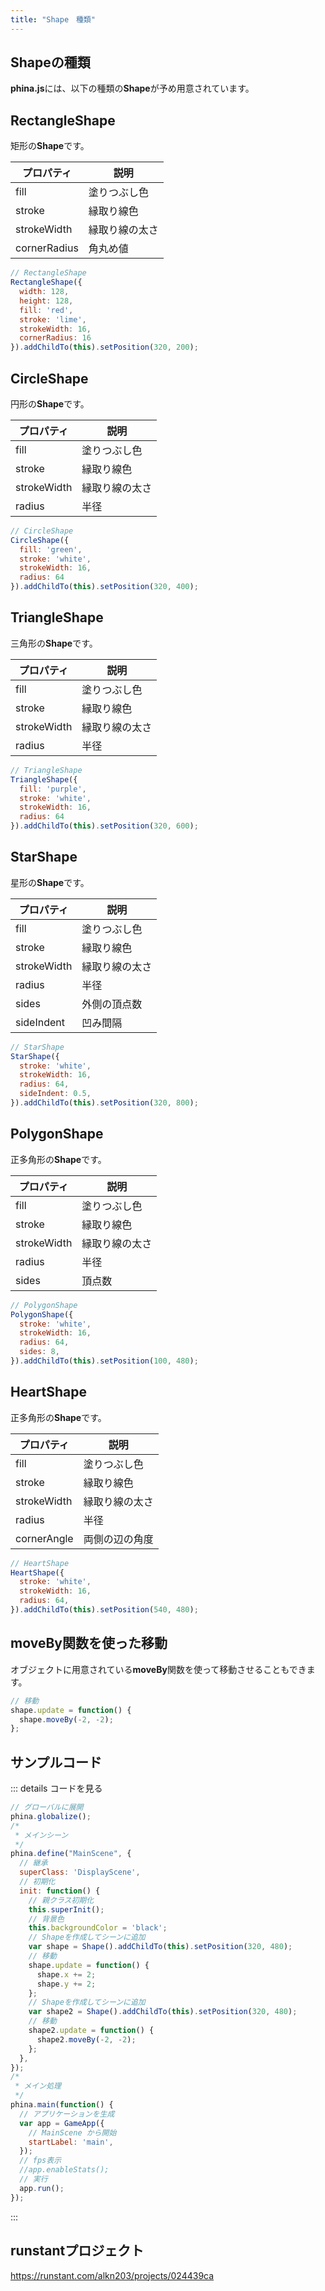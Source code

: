 ```yaml
---
title: "Shape　種類"
---
```


## Shapeの種類

**phina.js**には、以下の種類の**Shape**が予め用意されています。

## RectangleShape
矩形の**Shape**です。

| プロパティ | 説明 |
| ---- | ---- |
| fill | 塗りつぶし色 |
| stroke | 縁取り線色 |
| strokeWidth | 縁取り線の太さ |
| cornerRadius | 角丸め値 |

```js
// RectangleShape
RectangleShape({
  width: 128,
  height: 128,
  fill: 'red',
  stroke: 'lime',
  strokeWidth: 16,
  cornerRadius: 16
}).addChildTo(this).setPosition(320, 200);
```

## CircleShape
円形の**Shape**です。

| プロパティ | 説明 |
| ---- | ---- |
| fill | 塗りつぶし色 |
| stroke | 縁取り線色 |
| strokeWidth | 縁取り線の太さ |
| radius | 半径 |

```js
// CircleShape
CircleShape({
  fill: 'green',
  stroke: 'white',
  strokeWidth: 16,
  radius: 64
}).addChildTo(this).setPosition(320, 400);
```

## TriangleShape
三角形の**Shape**です。

| プロパティ | 説明 |
| ---- | ---- |
| fill | 塗りつぶし色 |
| stroke | 縁取り線色 |
| strokeWidth | 縁取り線の太さ |
| radius | 半径 |

```js
// TriangleShape
TriangleShape({
  fill: 'purple',
  stroke: 'white',
  strokeWidth: 16,
  radius: 64
}).addChildTo(this).setPosition(320, 600);
```

## StarShape
星形の**Shape**です。

| プロパティ | 説明 |
| ---- | ---- |
| fill | 塗りつぶし色 |
| stroke | 縁取り線色 |
| strokeWidth | 縁取り線の太さ |
| radius | 半径 |
| sides | 外側の頂点数 |
| sideIndent | 凹み間隔 |

```js
// StarShape
StarShape({
  stroke: 'white',
  strokeWidth: 16,
  radius: 64,
  sideIndent: 0.5,
}).addChildTo(this).setPosition(320, 800);
```

## PolygonShape
正多角形の**Shape**です。

| プロパティ | 説明 |
| ---- | ---- |
| fill | 塗りつぶし色 |
| stroke | 縁取り線色 |
| strokeWidth | 縁取り線の太さ |
| radius | 半径 |
| sides | 頂点数 |

```js
// PolygonShape
PolygonShape({
  stroke: 'white',
  strokeWidth: 16,
  radius: 64,
  sides: 8,
}).addChildTo(this).setPosition(100, 480);
```

## HeartShape
正多角形の**Shape**です。

| プロパティ | 説明 |
| ---- | ---- |
| fill | 塗りつぶし色 |
| stroke | 縁取り線色 |
| strokeWidth | 縁取り線の太さ |
| radius | 半径 |
| cornerAngle | 両側の辺の角度 |

```js
// HeartShape
HeartShape({
  stroke: 'white',
  strokeWidth: 16,
  radius: 64,
}).addChildTo(this).setPosition(540, 480);    
```

## moveBy関数を使った移動
オブジェクトに用意されている**moveBy**関数を使って移動させることもできます。

```js
// 移動
shape.update = function() {
  shape.moveBy(-2, -2);
};
```

## サンプルコード
::: details コードを見る
```js
// グローバルに展開
phina.globalize();
/*
 * メインシーン
 */
phina.define("MainScene", {
  // 継承
  superClass: 'DisplayScene',
  // 初期化
  init: function() {
    // 親クラス初期化
    this.superInit();
    // 背景色
    this.backgroundColor = 'black';
    // Shapeを作成してシーンに追加
    var shape = Shape().addChildTo(this).setPosition(320, 480);
    // 移動
    shape.update = function() {
      shape.x += 2;  
      shape.y += 2;
    };
    // Shapeを作成してシーンに追加
    var shape2 = Shape().addChildTo(this).setPosition(320, 480);
    // 移動
    shape2.update = function() {
      shape2.moveBy(-2, -2);
    };
  },
});
/*
 * メイン処理
 */
phina.main(function() {
  // アプリケーションを生成
  var app = GameApp({
    // MainScene から開始
    startLabel: 'main',
  });
  // fps表示
  //app.enableStats();
  // 実行
  app.run();
});
```
:::

## runstantプロジェクト
https://runstant.com/alkn203/projects/024439ca
